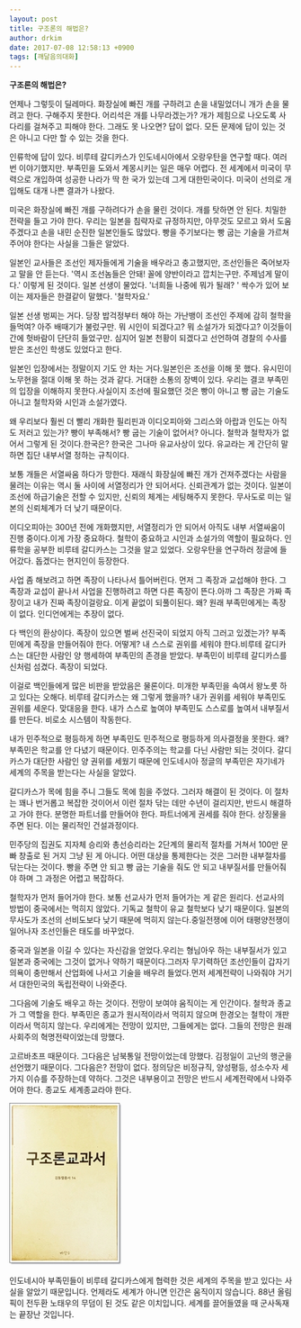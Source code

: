 ```yaml
---
layout: post
title: 구조론의 해법은?
author: drkim
date: 2017-07-08 12:58:13 +0900
tags: [깨달음의대화]
---
```


**구조론의 해법은?**

  


언제나 그렇듯이 딜레마다. 화장실에 빠진 개를 구하려고 손을 내밀었더니 개가 손을 물려고 한다. 구해주지 못한다. 어리석은 개를 나무라겠는가? 개가 제힘으로 나오도록 사다리를 걸쳐주고 피해야 한다. 그래도 못 나오면? 답이 없다. 모든 문제에 답이 있는 것은 아니고 다만 할 수 있는 것을 한다.

  


인류학에 답이 있다. 비루테 갈디카스가 인도네시아에서 오랑우탄을 연구할 때다. 여러 번 이야기했지만. 부족민을 도와서 계몽시키는 일은 매우 어렵다. 전 세계에서 미국이 무력으로 개입하여 성공한 나라가 딱 한 국가 있는데 그게 대한민국이다. 미국이 선의로 개입해도 대개 나쁜 결과가 나왔다.

  


미국은 화장실에 빠진 개를 구하려다가 손을 물린 것이다. 개를 탓하면 안 된다. 치밀한 전략을 들고 가야 한다. 우리는 일본을 침략자로 규정하지만, 아무것도 모르고 와서 도움 주겠다고 손을 내민 순진한 일본인들도 많았다. 빵을 주기보다는 빵 굽는 기술을 가르쳐주어야 한다는 사실을 그들은 알았다. 

  


일본인 교사들은 조선인 제자들에게 기술을 배우라고 충고했지만, 조선인들은 죽어보자고 말을 안 듣는다. '역시 조선놈들은 안돼! 꼴에 양반이라고 깝치는구만. 주제넘게 말이다.' 이렇게 된 것이다. 일본 선생이 물었다. '너희들 나중에 뭐가 될래? ' 싹수가 있어 보이는 제자들은 한결같이 말했다. '철학자요.'

  


일본 선생 벙찌는 거다. 당장 밥걱정부터 해야 하는 가난뱅이 조선인 주제에 감히 철학을 들먹여? 아주 배때기가 불렀구만. 뭐 시인이 되겠다고? 뭐 소설가가 되겠다고? 이것들이 간에 헛바람이 단단히 들었구만. 심지어 일본 천황이 되겠다고 선언하여 경찰의 수사를 받은 조선인 학생도 있었다고 한다.

  


일본인 입장에서는 정말이지 기도 안 차는 거다.일본인은 조선을 이해 못 했다. 유시민이 노무현을 절대 이해 못 하는 것과 같다. 거대한 소통의 장벽이 있다. 우리는 결코 부족민의 입장을 이해하지 못한다.사실이지 조선에 필요했던 것은 빵이 아니고 빵 굽는 기술도 아니고 철학자와 시인과 소설가였다.

  


왜 우리보다 훨씬 더 빨리 개화한 필리핀과 이디오피아와 그리스와 아랍과 인도는 아직도 저러고 있는가? 빵이 부족해서? 빵 굽는 기술이 없어서? 아니다. 철학과 철학자가 없어서 그렇게 된 것이다.한국은? 한국은 그나마 유교사상이 있다. 유교라는 게 간단히 말하면 집단 내부서열 정하는 규칙이다.

  


보통 개들은 서열싸움 하다가 망한다. 재래식 화장실에 빠진 개가 건져주겠다는 사람을 물려는 이유는 역시 둘 사이에 서열정리가 안 되어서다. 신뢰관계가 없는 것이다. 일본이 조선에 하급기술은 전할 수 있지만, 신뢰의 체계는 세팅해주지 못한다. 무사도로 미는 일본의 신뢰체계가 더 낮기 때문이다.

  


이디오피아는 300년 전에 개화했지만, 서열정리가 안 되어서 아직도 내부 서열싸움이 진행 중이다.이게 가장 중요하다. 철학이 중요하고 시인과 소설가의 역할이 필요하다. 인류학을 공부한 비루테 갈디카스는 그것을 알고 있었다. 오랑우탄을 연구하러 정글에 들어갔다. 돕겠다는 현지인이 등장한다.

  


사업 좀 해보려고 하면 족장이 나타나서 틀어버린다. 먼저 그 족장과 교섭해야 한다. 그 족장과 교섭이 끝나서 사업을 진행하려고 하면 다른 족장이 뜬다.아까 그 족장은 가짜 족장이고 내가 진짜 족장이걸랑요. 이게 끝없이 되풀이된다. 왜? 원래 부족민에게는 족장이 없다. 인디언에게는 추장이 없다.

  


다 백인의 환상이다. 족장이 있으면 벌써 선진국이 되었지 아직 그러고 있겠는가? 부족민에게 족장을 만들어줘야 한다. 어떻게? 내 스스로 권위를 세워야 한다.비루테 갈디카스는 대단한 사람인 양 행세하여 부족민의 존경을 받았다. 부족민이 비루테 갈디카스를 신처럼 섬겼다. 족장이 되었다.

  


이걸로 백인들에게 많은 비판을 받았음은 물론이다. 미개한 부족민을 속여서 왕노릇 하고 있다는 오해다. 비루테 갈디카스는 왜 그렇게 했을까? 내가 권위를 세워야 부족민도 권위를 세운다. 맞대응을 한다. 내가 스스로 높여야 부족민도 스스로를 높여서 내부질서를 만든다. 비로소 시스템이 작동한다.

  


내가 민주적으로 평등하게 하면 부족민도 민주적으로 평등하게 의사결정을 못한다. 왜? 부족민은 학교를 안 다녔기 때문이다. 민주주의는 학교를 다닌 사람만 되는 것이다. 갈디카스가 대단한 사람인 양 권위를 세웠기 때문에 인도네시아 정글의 부족민은 자기네가 세계의 주목을 받는다는 사실을 알았다.

  


갈디카스가 목에 힘을 주니 그들도 목에 힘을 주었다. 그러자 해결이 된 것이다. 이 절차는 꽤나 번거롭고 복잡한 것이어서 이런 절차 닦는 데만 수년이 걸리지만, 반드시 해결하고 가야 한다. 분명한 파트너를 만들어야 한다. 파트너에게 권세를 줘야 한다. 상징물을 주면 된다. 이는 물리적인 건설과정이다. 

  


민주당의 집권도 지자체 승리와 총선승리라는 2단계의 물리적 절차를 거쳐서 100만 문빠 창출로 된 거지 그냥 된 게 아니다. 어떤 대상을 통제한다는 것은 그러한 내부절차를 닦는다는 것이다. 빵을 주면 안 되고 빵 굽는 기술을 줘도 안 되고 내부질서를 만들어줘야 하며 그 과정은 어렵고 복잡하다.

  


철학자가 먼저 들어가야 한다. 보통 선교사가 먼저 들어가는 게 같은 원리다. 선교사의 방법이 중국에서는 먹히지 않았다. 기독교 철학이 유교 철학보다 낮기 때문이다. 일본의 무사도가 조선의 선비도보다 낮기 때문에 먹히지 않는다.중일전쟁에 이어 태평양전쟁이 일어나자 조선인들은 태도를 바꾸었다.

  


중국과 일본을 이길 수 있다는 자신감을 얻었다.우리는 형님아우 하는 내부질서가 있고 일본과 중국에는 그것이 없거나 약하기 때문이다.그러자 무기력하던 조선인들이 갑자기 의욕이 충만해서 산업화에 나서고 기술을 배우려 들었다.먼저 세계전략이 나와줘야 거기서 대한민국의 독립전략이 나와준다.

  


그다음에 기술도 배우고 하는 것이다. 전망이 보여야 움직이는 게 인간이다. 철학과 종교가 그 역할을 한다. 부족민은 종교가 원시적이라서 먹히지 않으며 한경오는 철학이 개판이라서 먹히지 않는다. 우리에게는 전망이 있지만, 그들에게는 없다. 그들의 전망은 원래 사회주의 혁명전략이었는데 망했다.

  


고르바초프 때문이다. 그다음은 남북통일 전망이었는데 망했다. 김정일이 고난의 행군을 선언했기 때문이다. 그다음은? 전망이 없다. 정의당은 비정규직, 양성평등, 성소수자 세 가지 이슈를 주장하는데 약하다. 그것은 내부용이고 전망은 반드시 세계전략에서 나와주어야 한다. 종교도 세계종교라야 한다.

  


  




 ![](/files/attach/images/198/367/863/0.jpg) 

  


인도네시아 부족민들이 비루테 갈디카스에게 협력한 것은 세계의 주목을 받고 있다는 사실을 알았기 때문입니다. 언제라도 세계가 아니면 인간은 움직이지 않습니다. 88년 올림픽이 전두환 노태우의 무덤이 된 것도 같은 이치입니다. 세계를 끌어들였을 때 군사독재는 끝장난 것입니다.